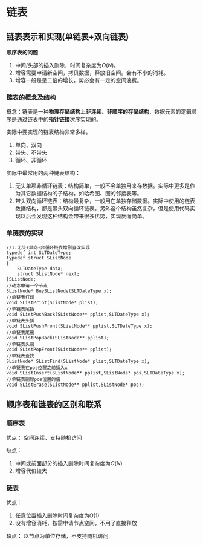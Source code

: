 # 链表

## 链表表示和实现(单链表+双向链表)

**顺序表的问题**

1. 中间/头部的插入删除，时间复杂度为$O(N)$。
2. 增容需要申请新空间，拷贝数据，释放旧空间。会有不小的消耗。
3. 增容一般是呈二倍的增长，势必会有一定的空间浪费。

### 链表的概念及结构

概念：链表是一种**物理存储结构上非连续、非顺序的存储结构**，数据元素的逻辑顺序是通过链表中的**指针链接**次序实现的。

实际中要实现的链表结构非常多样。

1. 单向、双向
2. 带头、不带头
3. 循环、非循环

实际中最常用的两种链表结构：

1. 无头单项非循环链表：结构简单，一般不会单独用来存数据。实际中更多是作为其它数据结构的子结构，如哈希图、图的邻接表等。
2. 带头双向循环链表：结构最复杂，一般用在单独存储数据。实际中使用的链表数据结构，都是带头双向循环链表。另外这个结构虽然复杂，但是使用代码实现以后会发现这种结构会带来很多优势，实现反而简单。

### 单链表的实现

```C{.line-numbers}
//1.无头+单向+非循环链表增删查改实现
typedef int SLTDateType;
typedef struct SListNode
{
    SLTDateType data;
    struct SListNode* next;
}SListNode;
//动态申请一个节点
SListNode* BuySListNode(SLTDateType x);
//单链表打印
void SListPrint(SListNode* plist);
//单链表尾插
void SListPushBack(SListNode** pplist,SLTDateType x);
//单链表头插
void SListPushFront(SListNode** pplist,SLTDateType x);
//单链表尾删
void SListPopBack(SListNode** pplist);
//单链表头删
void SListPopFront(SListNode** pplist);
//单链表查找
SListNode* SListFind(SListNode* plist,SLTDateType x);
//单链表在pos位置之前插入x
void SListInsert(SListNode** pplist,SListNode* pos,SLTDateType x);
//单链表删除pos位置的值
void SListErase(SListNode** pplist,SListNode* pos);
```

## 顺序表和链表的区别和联系

### 顺序表

优点：
空间连续、支持随机访问

缺点：
1. 中间或前面部分的插入删除时间复杂度为$O(N)$
2. 增容代价较大

### 链表

优点：
1. 任意位置插入删除时间复杂度为$O(1)$
2. 没有增容消耗，按需申请节点空间，不用了直接释放

缺点：
以节点为单位存储，不支持随机访问
